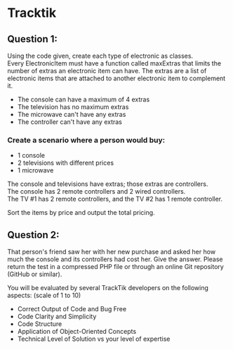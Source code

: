 # Tracktik

## Question 1: 
Using the code given, create each type of electronic as classes.  
Every ElectronicItem must have a function called maxExtras that limits the number of extras an electronic item can have. The extras are a list of electronic items that are attached to another electronic item to complement it.  

- The console can have a maximum of 4 extras
- The television has no maximum extras
- The microwave can't have any extras
- The controller can't have any extras

### Create a scenario where a person would buy:

- 1 console
- 2 televisions with different prices 
- 1 microwave

The console and televisions have extras; those extras are controllers.  
The console has 2 remote controllers and 2 wired controllers.    
The TV #1 has 2 remote controllers, and the TV #2 has 1 remote controller.

Sort the items by price and output the total pricing.

## Question 2: 
That person's friend saw her with her new purchase and asked her how much the console and its controllers had cost her. 
Give the answer.
Please return the test in a compressed PHP file or through an online Git repository (GitHub or similar).

You will be evaluated by several TrackTik developers on the following aspects: (scale of 1 to 10)
- Correct Output of Code and Bug Free
- Code Clarity and Simplicity
- Code Structure
- Application of Object-Oriented Concepts
- Technical Level of Solution vs your level of expertise